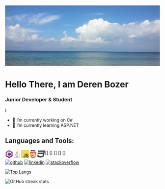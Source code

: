 
![Junior Developer](https://raw.githubusercontent.com/DerenB/DerenB/main/Banner_Picture.jpg)

# Hello There, I am Deren Bozer
### Junior Developer & Student

I 

- 🔭 I’m currently working on C# 
- 🌱 I’m currently learning ASP.NET 

## Languages and Tools: 
[<img align="left" alt="C#" width="26px" height="26px" src="https://raw.githubusercontent.com/DerenB/DerenB/main/csharp.png" />]
[<img align="left" alt="C#" width="26px" height="26px" src="https://raw.githubusercontent.com/DerenB/DerenB/main/java.png" />]
[<img align="left" alt="C#" width="26px" height="26px" src="https://raw.githubusercontent.com/DerenB/DerenB/main/javascript.png" />]
[<img align="left" alt="C#" width="26px" height="26px" src="https://raw.githubusercontent.com/DerenB/DerenB/main/html.png" />]
[<img align="left" alt="C#" width="26px" height="26px" src="https://raw.githubusercontent.com/DerenB/DerenB/main/css.png" />]

[<img src='https://cdn.jsdelivr.net/npm/simple-icons@3.0.1/icons/github.svg' alt='github' height='40'>](https://github.com/DerenB)  [<img src='https://cdn.jsdelivr.net/npm/simple-icons@3.0.1/icons/linkedin.svg' alt='linkedin' height='40'>](https://www.linkedin.com/in/https://www.linkedin.com/in/deren-bozer//)  [<img src='https://cdn.jsdelivr.net/npm/simple-icons@3.0.1/icons/stackoverflow.svg' alt='stackoverflow' height='40'>](https://stackoverflow.com/users/https://stackoverflow.com/users/11200351/deren-bozer)  

[![Top Langs](https://github-readme-stats.vercel.app/api/top-langs/?username=DerenB)](https://github.com/anuraghazra/github-readme-stats)

![GitHub streak stats](https://github-readme-streak-stats.herokuapp.com/?user=DerenB)  

